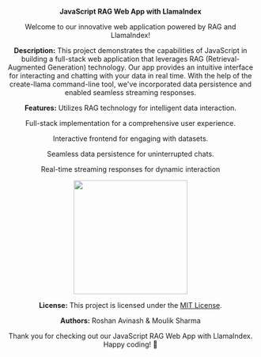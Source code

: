 <div align="center">

**JavaScript RAG Web App with LlamaIndex**

Welcome to our innovative web application powered by RAG and LlamaIndex! 

**Description:**
This project demonstrates the capabilities of JavaScript in building a full-stack web application that leverages RAG (Retrieval-Augmented Generation) technology. Our app provides an intuitive interface for interacting and chatting with your data in real time. With the help of the create-llama command-line tool, we've incorporated data persistence and enabled seamless streaming responses.

**Features:**
Utilizes RAG technology for intelligent data interaction.

Full-stack implementation for a comprehensive user experience.

Interactive frontend for engaging with datasets.

Seamless data persistence for uninterrupted chats.

Real-time streaming responses for dynamic interaction

<img height="230" src="https://github.com/spidey0101/RAG-Web-App/assets/92577073/c124bc79-56d7-4291-8fbb-8c4a178be6ed"/>

**License:**
This project is licensed under the [MIT License](LICENSE).

**Authors:**
Roshan Avinash & Moulik Sharma

Thank you for checking out our JavaScript RAG Web App with LlamaIndex. Happy coding! 🚀

</div>
